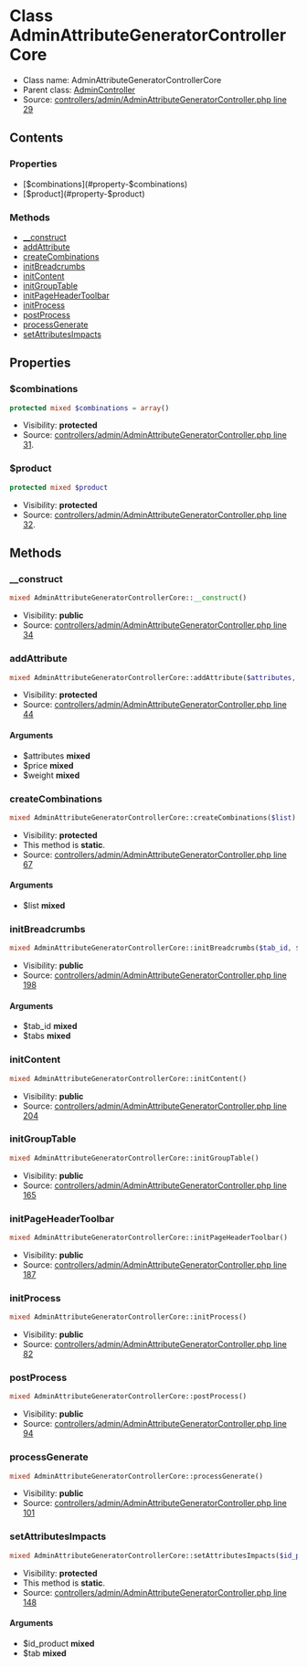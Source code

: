 Class AdminAttributeGeneratorControllerCore
=====================





* Class name: AdminAttributeGeneratorControllerCore
* Parent class: [AdminController](class.AdminControllerCore.md)
* Source: [controllers/admin/AdminAttributeGeneratorController.php line 29](https://github.com/PrestaShop/PrestaShop/blob/1.6.0.8/controllers/admin/AdminAttributeGeneratorController.php#L29)


Contents
--------


### Properties

* [$combinations](#property-$combinations)
* [$product](#property-$product)

### Methods

* [__construct](#method-__construct)
* [addAttribute](#method-addAttribute)
* [createCombinations](#method-createCombinations)
* [initBreadcrumbs](#method-initBreadcrumbs)
* [initContent](#method-initContent)
* [initGroupTable](#method-initGroupTable)
* [initPageHeaderToolbar](#method-initPageHeaderToolbar)
* [initProcess](#method-initProcess)
* [postProcess](#method-postProcess)
* [processGenerate](#method-processGenerate)
* [setAttributesImpacts](#method-setAttributesImpacts)




Properties
----------


### <a name="property-$combinations"></a>$combinations

```php
protected mixed $combinations = array()
```





* Visibility: **protected**
* Source: [controllers/admin/AdminAttributeGeneratorController.php line 31](https://github.com/PrestaShop/PrestaShop/blob/1.6.0.8/controllers/admin/AdminAttributeGeneratorController.php#L31).


### <a name="property-$product"></a>$product

```php
protected mixed $product
```





* Visibility: **protected**
* Source: [controllers/admin/AdminAttributeGeneratorController.php line 32](https://github.com/PrestaShop/PrestaShop/blob/1.6.0.8/controllers/admin/AdminAttributeGeneratorController.php#L32).


Methods
-------


### <a name="method-__construct"></a>__construct

```php
mixed AdminAttributeGeneratorControllerCore::__construct()
```





* Visibility: **public**
* Source: [controllers/admin/AdminAttributeGeneratorController.php line 34](https://github.com/PrestaShop/PrestaShop/blob/1.6.0.8/controllers/admin/AdminAttributeGeneratorController.php#L34)




### <a name="method-addAttribute"></a>addAttribute

```php
mixed AdminAttributeGeneratorControllerCore::addAttribute($attributes, $price, $weight)
```





* Visibility: **protected**
* Source: [controllers/admin/AdminAttributeGeneratorController.php line 44](https://github.com/PrestaShop/PrestaShop/blob/1.6.0.8/controllers/admin/AdminAttributeGeneratorController.php#L44)


#### Arguments
* $attributes **mixed**
* $price **mixed**
* $weight **mixed**



### <a name="method-createCombinations"></a>createCombinations

```php
mixed AdminAttributeGeneratorControllerCore::createCombinations($list)
```





* Visibility: **protected**
* This method is **static**.
* Source: [controllers/admin/AdminAttributeGeneratorController.php line 67](https://github.com/PrestaShop/PrestaShop/blob/1.6.0.8/controllers/admin/AdminAttributeGeneratorController.php#L67)


#### Arguments
* $list **mixed**



### <a name="method-initBreadcrumbs"></a>initBreadcrumbs

```php
mixed AdminAttributeGeneratorControllerCore::initBreadcrumbs($tab_id, $tabs)
```





* Visibility: **public**
* Source: [controllers/admin/AdminAttributeGeneratorController.php line 198](https://github.com/PrestaShop/PrestaShop/blob/1.6.0.8/controllers/admin/AdminAttributeGeneratorController.php#L198)


#### Arguments
* $tab_id **mixed**
* $tabs **mixed**



### <a name="method-initContent"></a>initContent

```php
mixed AdminAttributeGeneratorControllerCore::initContent()
```





* Visibility: **public**
* Source: [controllers/admin/AdminAttributeGeneratorController.php line 204](https://github.com/PrestaShop/PrestaShop/blob/1.6.0.8/controllers/admin/AdminAttributeGeneratorController.php#L204)




### <a name="method-initGroupTable"></a>initGroupTable

```php
mixed AdminAttributeGeneratorControllerCore::initGroupTable()
```





* Visibility: **public**
* Source: [controllers/admin/AdminAttributeGeneratorController.php line 165](https://github.com/PrestaShop/PrestaShop/blob/1.6.0.8/controllers/admin/AdminAttributeGeneratorController.php#L165)




### <a name="method-initPageHeaderToolbar"></a>initPageHeaderToolbar

```php
mixed AdminAttributeGeneratorControllerCore::initPageHeaderToolbar()
```





* Visibility: **public**
* Source: [controllers/admin/AdminAttributeGeneratorController.php line 187](https://github.com/PrestaShop/PrestaShop/blob/1.6.0.8/controllers/admin/AdminAttributeGeneratorController.php#L187)




### <a name="method-initProcess"></a>initProcess

```php
mixed AdminAttributeGeneratorControllerCore::initProcess()
```





* Visibility: **public**
* Source: [controllers/admin/AdminAttributeGeneratorController.php line 82](https://github.com/PrestaShop/PrestaShop/blob/1.6.0.8/controllers/admin/AdminAttributeGeneratorController.php#L82)




### <a name="method-postProcess"></a>postProcess

```php
mixed AdminAttributeGeneratorControllerCore::postProcess()
```





* Visibility: **public**
* Source: [controllers/admin/AdminAttributeGeneratorController.php line 94](https://github.com/PrestaShop/PrestaShop/blob/1.6.0.8/controllers/admin/AdminAttributeGeneratorController.php#L94)




### <a name="method-processGenerate"></a>processGenerate

```php
mixed AdminAttributeGeneratorControllerCore::processGenerate()
```





* Visibility: **public**
* Source: [controllers/admin/AdminAttributeGeneratorController.php line 101](https://github.com/PrestaShop/PrestaShop/blob/1.6.0.8/controllers/admin/AdminAttributeGeneratorController.php#L101)




### <a name="method-setAttributesImpacts"></a>setAttributesImpacts

```php
mixed AdminAttributeGeneratorControllerCore::setAttributesImpacts($id_product, $tab)
```





* Visibility: **protected**
* This method is **static**.
* Source: [controllers/admin/AdminAttributeGeneratorController.php line 148](https://github.com/PrestaShop/PrestaShop/blob/1.6.0.8/controllers/admin/AdminAttributeGeneratorController.php#L148)


#### Arguments
* $id_product **mixed**
* $tab **mixed**


